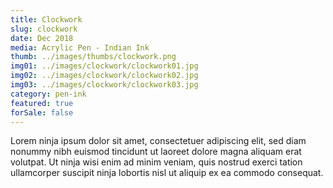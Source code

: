 ```yaml
---
title: Clockwork
slug: clockwork
date: Dec 2018
media: Acrylic Pen - Indian Ink
thumb: ../images/thumbs/clockwork.png
img01: ../images/clockwork/clockwork01.jpg
img02: ../images/clockwork/clockwork02.jpg
img03: ../images/clockwork/clockwork03.jpg
category: pen-ink
featured: true
forSale: false
---
```


Lorem ninja ipsum dolor sit amet, consectetuer adipiscing elit, sed diam nonummy nibh euismod tincidunt ut laoreet dolore magna aliquam erat volutpat. Ut ninja wisi enim ad minim veniam, quis nostrud exerci tation ullamcorper suscipit ninja lobortis nisl ut aliquip ex ea commodo consequat.